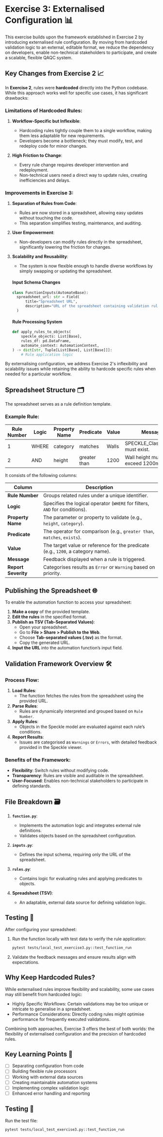 # Exercise 3: Externalised Configuration 📊

This exercise builds upon the framework established in Exercise 2 by introducing externalised rule configuration. By moving from hardcoded validation logic to an external, editable format, we reduce the dependency on developers, enable non-technical stakeholders to participate, and create a scalable, flexible QAQC system.

## Key Changes from Exercise 2 📈

In **Exercise 2**, rules were **hardcoded** directly into the Python codebase. While this approach works well for specific use cases, it has significant drawbacks:

### Limitations of Hardcoded Rules:
1. **Workflow-Specific but Inflexible**:
   - Hardcoding rules tightly couple them to a single workflow, making them less adaptable for new requirements.
   - Developers become a bottleneck; they must modify, test, and redeploy code for minor changes.

2. **High Friction to Change**:
   - Every rule change requires developer intervention and redeployment.
   - Non-technical users need a direct way to update rules, creating inefficiencies and delays.
  

### Improvements in Exercise 3:
1. **Separation of Rules from Code**:
   - Rules are now stored in a spreadsheet, allowing easy updates without touching the code.
   - This separation simplifies testing, maintenance, and auditing.

2. **User Empowerment**:
   - Non-developers can modify rules directly in the spreadsheet, significantly lowering the friction for changes.

3. **Scalability and Reusability**:
   - The system is now flexible enough to handle diverse workflows by simply swapping or updating the spreadsheet.

    #### Input Schema Changes
    ```python
    class FunctionInputs(AutomateBase):
      spreadsheet_url: str = Field(
          title="Spreadsheet URL",
          description="URL of the spreadsheet containing validation rules."
      )
    ```

    #### Rule Processing System
    ```python
    def apply_rules_to_objects(
        speckle_objects: List[Base],
        rules_df: pd.DataFrame,
        automate_context: AutomationContext,
    ) -> dict[str, Tuple[List[Base], List[Base]]]:
        # Rule application logic
    ```
By externalising configuration, we address Exercise 2's inflexibility and scalability issues while retaining the ability to hardcode specific rules when needed for a particular workflow.

## Spreadsheet Structure 🗂️

The spreadsheet serves as a rule definition template. 

### Example Rule:

| Rule Number | Logic | Property Name      | Predicate     | Value        | Message                                  | Report Severity |
|-------------|-------|--------------------|---------------|--------------|------------------------------------------|-----------------|
| 1           | WHERE | category           | matches       | Walls        | SPECKLE_Classification must exist.       | Error           |
| 2           | AND   | height             | greater than  | 1200         | Wall height must exceed 1200mm.          | Error           |

It consists of the following columns:

| **Column**         | **Description**                                                                 |
|---------------------|---------------------------------------------------------------------------------|
| **Rule Number**     | Groups related rules under a unique identifier.                                |
| **Logic**           | Specifies the logical operator (`WHERE` for filters, `AND` for conditions).    |
| **Property Name**   | The parameter or property to validate (e.g., `height`, `category`).            |
| **Predicate**       | The operator for comparison (e.g., `greater than`, `matches`, `exists`).       |
| **Value**           | The target value or reference for the predicate (e.g., `1200`, a category name).|
| **Message**         | Feedback displayed when a rule is triggered.                                   |
| **Report Severity** | Categorises results as `Error` or `Warning` based on priority.                 |

## Publishing the Spreadsheet 🌐

To enable the automation function to access your spreadsheet:

1. **Make a copy** of the provided template.
2. **Edit the rules** in the specified format.
3. **Publish as TSV (Tab-Separated Values)**:
   - Open your spreadsheet.
   - Go to **File > Share > Publish to the Web**.
   - Choose **Tab-separated values (.tsv)** as the format.
   - Copy the generated URL.
4. **Input the URL** into the automation function’s input field.

## Validation Framework Overview 🛠️

### Process Flow:
1. **Load Rules**:
   - The function fetches the rules from the spreadsheet using the provided URL.
2. **Parse Rules**:
   - Rules are dynamically interpreted and grouped based on `Rule Number`.
3. **Apply Rules**:
   - Objects in the Speckle model are evaluated against each rule’s conditions.
4. **Report Results**:
   - Issues are categorised as `Warnings` or `Errors`, with detailed feedback provided in the Speckle viewer.

### Benefits of the Framework:
- **Flexibility**: Switch rules without modifying code.
- **Transparency**: Rules are visible and auditable in the spreadsheet.
- **User-Focused**: Enables non-technical stakeholders to participate in defining standards.

## File Breakdown 🗃️

1. **`function.py`**:
   - Implements the automation logic and integrates external rule definitions.
   - Validates objects based on the spreadsheet configuration.

2. **`inputs.py`**:
   - Defines the input schema, requiring only the URL of the spreadsheet.

3. **`rules.py`**:
   - Contains logic for evaluating rules and applying predicates to objects.

4. **Spreadsheet (TSV)**:
   - An adaptable, external data source for defining validation logic.

## Testing 🧪

After configuring your spreadsheet:

1. Run the function locally with test data to verify the rule application:
   ```bash
   pytest tests/local_test_exercise3.py::test_function_run

2. Validate the feedback messages and ensure results align with expectations.

## Why Keep Hardcoded Rules?
While externalised rules improve flexibility and scalability, some use cases may still benefit from hardcoded logic:

- Highly Specific Workflows: Certain validations may be too unique or intricate to generalise in a spreadsheet.
- Performance Considerations: Directly coding rules might optimise performance for frequently executed validations.

Combining both approaches, Exercise 3 offers the best of both worlds: the flexibility of externalised configuration and the precision of hardcoded rules.



## Key Learning Points 📝
- [ ] Separating configuration from code
- [ ] Building flexible rule processors
- [ ] Working with external data sources
- [ ] Creating maintainable automation systems
- [ ] Implementing complex validation logic
- [ ] Enhanced error handling and reporting

## Testing 🧪
Run the test file:
```bash
pytest tests/local_test_exercise3.py::test_function_run
```
